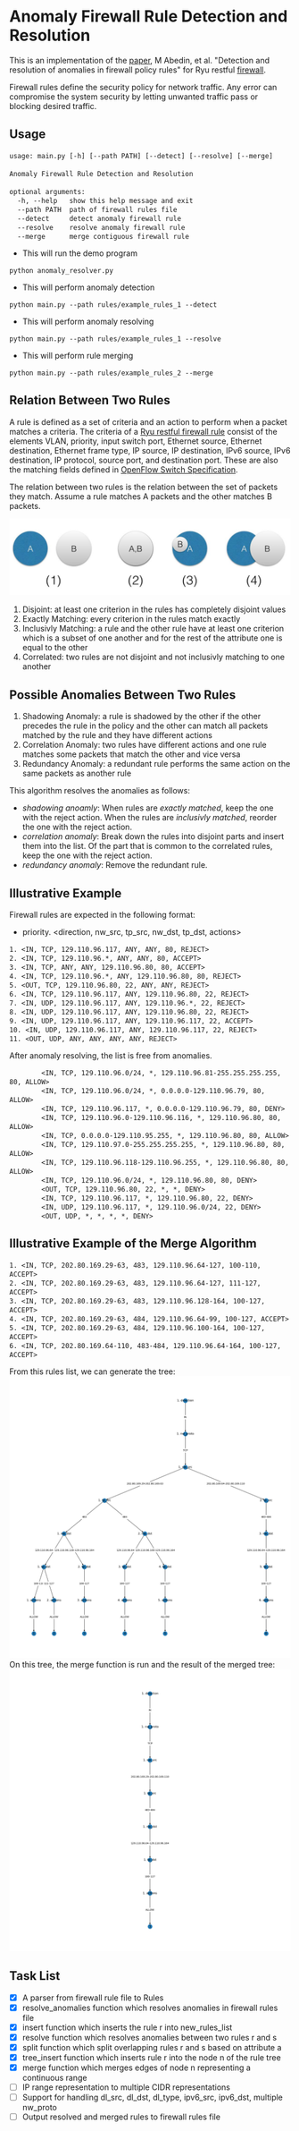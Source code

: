 # Anomaly Firewall Rule Detection and Resolution
This is an implementation of the [paper](https://link.springer.com/chapter/10.1007/11805588_2), M Abedin, et al. "Detection and resolution of anomalies in firewall policy rules" for Ryu restful [firewall](https://osrg.github.io/ryu-book/en/html/rest_firewall.html#id10).

Firewall rules define the security policy for network traffic. Any error can compromise the system security by letting unwanted traffic pass or blocking desired traffic.

## Usage
```
usage: main.py [-h] [--path PATH] [--detect] [--resolve] [--merge]

Anomaly Firewall Rule Detection and Resolution

optional arguments:
  -h, --help   show this help message and exit
  --path PATH  path of firewall rules file
  --detect     detect anomaly firewall rule
  --resolve    resolve anomaly firewall rule
  --merge      merge contiguous firewall rule
```
- This will run the demo program
```
python anomaly_resolver.py
```
- This will perform anomaly detection
```
python main.py --path rules/example_rules_1 --detect
```
- This will perform anomaly resolving
```
python main.py --path rules/example_rules_1 --resolve
```
- This will perform rule merging
```
python main.py --path rules/example_rules_2 --merge
```

## Relation Between Two Rules

A rule is defined as a set of criteria and an action to perform when a packet matches a criteria. The criteria of a [Ryu restful firewall rule]((https://osrg.github.io/ryu-book/en/html/rest_firewall.html#id10)) consist of the elements VLAN, priority, input switch port, Ethernet source, Ethernet destination, Ethernet frame type, IP source, IP destination, IPv6 source, IPv6 destination, IP protocol, source port, and destination port. These are also the matching fields defined in [OpenFlow Switch Specification](https://www.opennetworking.org/wp-content/uploads/2014/10/openflow-spec-v1.3.0.pdf).

The relation between two rules is the relation between the set of packets they match. Assume a rule matches A packets and the other matches B packets.

![Rule Relation](https://raw.githubusercontent.com/ernie55ernie/Anomaly-Firewall-Rule-Detection-And-Resolution/master/img/rule_relation.png)

1. Disjoint: at least one criterion in the rules has completely disjoint values
2. Exactly Matching: every criterion in the rules match exactly
3. Inclusivly Matching: a rule and the other rule have at least one criterion which is a subset of one another and for the rest of the attribute one is equal to the other
4. Correlated: two rules are not disjoint and not inclusivly matching to one another

## Possible Anomalies Between Two Rules

1. Shadowing Anomaly: a rule is shadowed by the other if the other precedes the rule in the policy and the other can match all packets matched by the rule and they have different actions
2. Correlation Anomaly: two rules have different actions and one rule matches some packets that match the other and vice versa
3. Redundancy Anomaly: a redundant rule performs the same action on the same packets as another rule

This algorithm resolves the anomalies as follows:
- *shadowing anoamly*: When rules are *exactly matched*, keep the one with the reject action. When the rules are *inclusivly matched*, reorder the one with the reject action.
- *correlation anomaly*: Break down the rules into disjoint parts and insert them into the list. Of the part that is common to the correlated rules, keep the one with the reject action.
- *redundancy anomaly*: Remove the redundant rule.

## Illustrative Example

Firewall rules are expected in the following format: 
- priority. <direction, nw_src, tp_src, nw_dst, tp_dst, actions>
```
1. <IN, TCP, 129.110.96.117, ANY, ANY, 80, REJECT>
2. <IN, TCP, 129.110.96.*, ANY, ANY, 80, ACCEPT>
3. <IN, TCP, ANY, ANY, 129.110.96.80, 80, ACCEPT>
4. <IN, TCP, 129.110.96.*, ANY, 129.110.96.80, 80, REJECT>
5. <OUT, TCP, 129.110.96.80, 22, ANY, ANY, REJECT>
6. <IN, TCP, 129.110.96.117, ANY, 129.110.96.80, 22, REJECT>
7. <IN, UDP, 129.110.96.117, ANY, 129.110.96.*, 22, REJECT>
8. <IN, UDP, 129.110.96.117, ANY, 129.110.96.80, 22, REJECT>
9. <IN, UDP, 129.110.96.117, ANY, 129.110.96.117, 22, ACCEPT>
10. <IN, UDP, 129.110.96.117, ANY, 129.110.96.117, 22, REJECT>
11. <OUT, UDP, ANY, ANY, ANY, ANY, REJECT>
```
After anomaly resolving, the list is free from anomalies.
```
        <IN, TCP, 129.110.96.0/24, *, 129.110.96.81-255.255.255.255, 80, ALLOW>
        <IN, TCP, 129.110.96.0/24, *, 0.0.0.0-129.110.96.79, 80, ALLOW>
        <IN, TCP, 129.110.96.117, *, 0.0.0.0-129.110.96.79, 80, DENY>
        <IN, TCP, 129.110.96.0-129.110.96.116, *, 129.110.96.80, 80, ALLOW>
        <IN, TCP, 0.0.0.0-129.110.95.255, *, 129.110.96.80, 80, ALLOW>
        <IN, TCP, 129.110.97.0-255.255.255.255, *, 129.110.96.80, 80, ALLOW>
        <IN, TCP, 129.110.96.118-129.110.96.255, *, 129.110.96.80, 80, ALLOW>
        <IN, TCP, 129.110.96.0/24, *, 129.110.96.80, 80, DENY>
        <OUT, TCP, 129.110.96.80, 22, *, *, DENY>
        <IN, TCP, 129.110.96.117, *, 129.110.96.80, 22, DENY>
        <IN, UDP, 129.110.96.117, *, 129.110.96.0/24, 22, DENY>
        <OUT, UDP, *, *, *, *, DENY>
```

## Illustrative Example of the Merge Algorithm
```
1. <IN, TCP, 202.80.169.29-63, 483, 129.110.96.64-127, 100-110, ACCEPT>
2. <IN, TCP, 202.80.169.29-63, 483, 129.110.96.64-127, 111-127, ACCEPT>
3. <IN, TCP, 202.80.169.29-63, 483, 129.110.96.128-164, 100-127, ACCEPT>
4. <IN, TCP, 202.80.169.29-63, 484, 129.110.96.64-99, 100-127, ACCEPT>
5. <IN, TCP, 202.80.169.29-63, 484, 129.110.96.100-164, 100-127, ACCEPT>
6. <IN, TCP, 202.80.169.64-110, 483-484, 129.110.96.64-164, 100-127, ACCEPT>
```
From this rules list, we can generate the tree:
![Tree generated from the example rules list](https://raw.githubusercontent.com/ernie55ernie/Anomaly-Firewall-Rule-Detection-And-Resolution/master/img/firewall_rule_tree.png)
On this tree, the merge function is run and the result of the merged tree:
![Result of merged tree](https://raw.githubusercontent.com/ernie55ernie/Anomaly-Firewall-Rule-Detection-And-Resolution/master/img/merged_tree.png)

## Task List
- [x] A parser from firewall rule file to Rules
- [x] resolve_anomalies function which resolves anomalies in firewall rules file
- [x] insert function which inserts the rule r into new_rules_list
- [x] resolve function which resolves anomalies between two rules r and s
- [x] split function which split overlapping rules r and s based on attribute a
- [x] tree_insert function which inserts rule r into the node n of the rule tree
- [x] merge function which merges edges of node n representing a continuous range
- [ ] IP range representation to multiple CIDR representations
- [ ] Support for handling dl_src, dl_dst, dl_type, ipv6_src, ipv6_dst, multiple nw_proto
- [ ] Output resolved and merged rules to firewall rules file